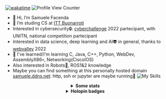 [![wakatime](https://wakatime.com/badge/user/8337ddb1-ba24-4531-9919-acb5181cfe52.svg)](https://wakatime.com/@8337ddb1-ba24-4531-9919-acb5181cfe52)
![Profile View Counter](https://komarev.com/ghpvc/?username=SamueleFacenda)

- 👋 Hi, I’m Samuele Facenda
- 👀 I’m studing CS at [ITT Buonarroti](https://www.buonarroti.tn.it/)
- Interested in cybersecurity:lock:: [cyberchallenge](https://cyberchallenge.it/) 2022 partecipant, with UNITN, national competition partecipant
- Interested in data science, deep learning and AI:alien: in general, thanks to [webvalley](https://webvalley.fbk.eu/) 2022
- 🌱 I've learned/I'm learning C, Java, C++, Python, WebDev, AssemblyX86:skull:, Networking(CiscoIOS)
- Also interested in Robots:robot:, ROS1&2 knowledge
- Maybe you can find something at this personally hosted domain [samuele.ddns.net](http://samuele.ddns.net): http, ssh or jupyter are maybe running:frog:
![My Skills](https://skillicons.dev/icons?i=java,py,linux,git,github,c,cpp,discord,react,idea,pytorch,arduino,spring)

<!---
SamueleFacenda/SamueleFacenda is a ✨ special ✨ repository because its `README.md` (this file) appears on your GitHub profile.
You can click the Preview link to take a look at your changes.
aggiunta per badge yolo
--->


<div align="center">

<!--

Grazie santeenee
-->
  
  <details>    
    <summary>
      <b>Some stats</b>
    </summary>
    <br>

![my github stats](https://github-readme-stats.vercel.app/api?username=SamueleFacenda&custom_title=Stats&show_icons=true&include_all_commits=true&count_private=true&hide_border=true)
    
<!--
questo e' buggato
![Top languages](https://github-readme-stats.vercel.app/api/top-langs/?username=SamueleFacenda&hide_border=true&langs_count=10&layout=compact)
-->
<!--
iframe non e supportato
    <iframe width="600" height="600" src="https://ionicabizau.github.io/github-profile-languages/api.html?SamueleFacenda" frameborder="0"></iframe>
 -->
[![willianrod's wakatime stats](https://github-readme-stats.vercel.app/api/wakatime?username=nene127)](https://github.com/anuraghazra/github-readme-stats)
    
    
[![GitHub Streak](https://github-readme-streak-stats.herokuapp.com?user=SamueleFacenda&date_format=j%20M%5B%20Y%5D)](https://git.io/streak-stats)
  </details>
  
  <details>    
    <summary>
      <b>Holopin badges</b>
    </summary>
    <br> 
    
[![@nene127's Holopin board](https://holopin.me/nene127)](https://holopin.io/@nene127)
[bestr](https://bestr.it/backpack/collection/show/NjQzMzcwOWItNzMxMy00OWYzLWEwMjQtNjQ4ZWM0N2I3Nzc5)
  </details>
</div>
